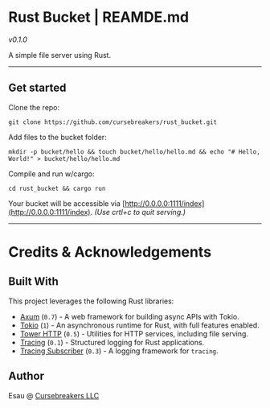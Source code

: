 # Rust Bucket | REAMDE.md

*v0.1.0*

A simple file server using Rust.

---

## Get started

Clone the repo:

`git clone https://github.com/cursebreakers/rust_bucket.git`

Add files to the bucket folder:

`mkdir -p bucket/hello && touch bucket/hello/hello.md && echo "# Hello, World!" > bucket/hello/hello.md`

Compile and run w/cargo:

`cd rust_bucket && cargo run`

Your bucket will be accessible via [http://0.0.0.0:1111/index](http://0.0.0.0:1111/index). *(Use crtl+c to quit serving.)*

---
# Credits & Acknowledgements 

## Built With

This project leverages the following Rust libraries:

- [Axum](https://crates.io/crates/axum) (`0.7`) - A web framework for building async APIs with Tokio.
- [Tokio](https://crates.io/crates/tokio) (`1`) - An asynchronous runtime for Rust, with full features enabled.
- [Tower HTTP](https://crates.io/crates/tower-http) (`0.5`) - Utilities for HTTP services, including file serving.
- [Tracing](https://crates.io/crates/tracing) (`0.1`) - Structured logging for Rust applications.
- [Tracing Subscriber](https://crates.io/crates/tracing-subscriber) (`0.3`) - A logging framework for `tracing`.

## Author

Esau @ [Cursebreakers LLC](https://cursebreakers.net)


